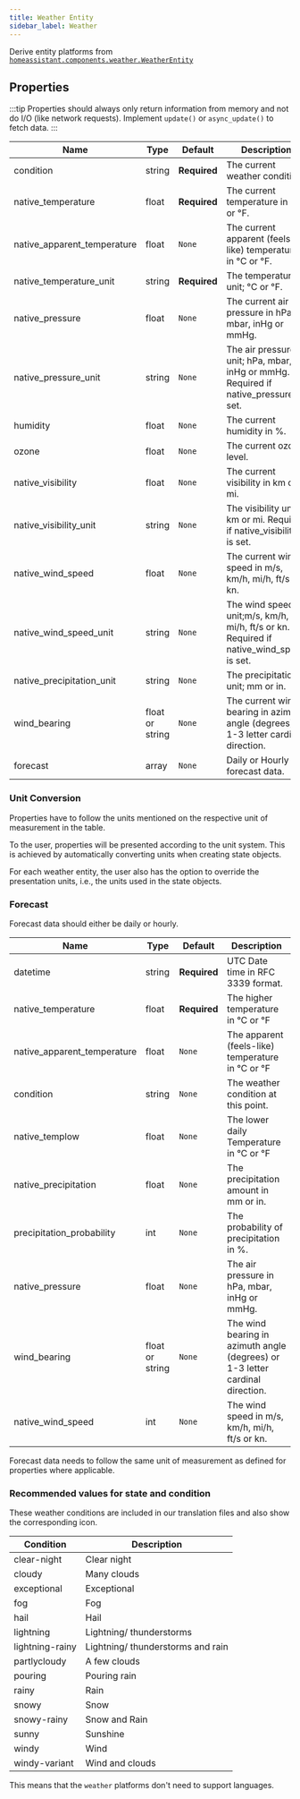 ```yaml
---
title: Weather Entity
sidebar_label: Weather
---
```


Derive entity platforms from [`homeassistant.components.weather.WeatherEntity`](https://github.com/home-assistant/home-assistant/blob/master/homeassistant/components/weather/__init__.py)

## Properties

:::tip
Properties should always only return information from memory and not do I/O (like network requests). Implement `update()` or `async_update()` to fetch data.
:::

| Name | Type | Default | Description
| ---- | ---- | ------- | -----------
| condition | string | **Required** | The current weather condition.
| native_temperature | float | **Required** | The current temperature in °C or °F.
| native_apparent_temperature | float | `None` | The current apparent (feels-like) temperature in °C or °F.
| native_temperature_unit | string | **Required** | The temperature unit; °C or °F.
| native_pressure | float | `None` | The current air pressure in hPa, mbar, inHg or mmHg.
| native_pressure_unit | string | `None` | The air pressure unit; hPa, mbar, inHg or mmHg. Required if native_pressure is set.
| humidity | float | `None` | The current humidity in %.
| ozone | float | `None` | The current ozone level.
| native_visibility | float | `None` | The current visibility in km or mi.
| native_visibility_unit | string | `None` | The visibility unit; km or mi. Required if native_visibility is set.
| native_wind_speed | float | `None` | The current wind speed in m/s, km/h, mi/h, ft/s or kn.
| native_wind_speed_unit | string | `None` | The wind speed unit;m/s, km/h, mi/h, ft/s or kn. Required if native_wind_speed is set.
| native_precipitation_unit | string | `None` | The precipitation unit; mm or in.
| wind_bearing | float or string | `None` | The current wind bearing in azimuth angle (degrees) or 1-3 letter cardinal direction.
| forecast | array | `None` | Daily or Hourly forecast data.

### Unit Conversion

Properties have to follow the units mentioned on the respective unit of measurement in the table.

To the user, properties will be presented according to the unit system. This is achieved by automatically converting units when creating state objects.

For each weather entity, the user also has the option to override the presentation units, i.e., the units used in the state objects.

### Forecast

Forecast data should either be daily or hourly.

| Name | Type | Default | Description
| ---- | ---- | ------- | -----------
| datetime | string | **Required** | UTC Date time in RFC 3339 format.
| native_temperature | float | **Required** | The higher temperature in °C or °F
| native_apparent_temperature | float | `None` | The apparent (feels-like) temperature in °C or °F
| condition | string | `None` | The weather condition at this point.
| native_templow | float | `None` | The lower daily Temperature in °C or °F
| native_precipitation | float | `None` | The precipitation amount in mm or in.
| precipitation_probability | int | `None` | The probability of precipitation in %.
| native_pressure | float | `None` | The air pressure in hPa, mbar, inHg or mmHg.
| wind_bearing | float or string | `None` | The wind bearing in azimuth angle (degrees) or 1-3 letter cardinal direction.
| native_wind_speed | int | `None` | The wind speed in m/s, km/h, mi/h, ft/s or kn.

Forecast data needs to follow the same unit of measurement as defined for properties where applicable.

### Recommended values for state and condition

These weather conditions are included in our translation files and also show the corresponding icon.

| Condition | Description
| --------- | -----------
| clear-night | Clear night
| cloudy | Many clouds
| exceptional | Exceptional
| fog | Fog
| hail | Hail
| lightning | Lightning/ thunderstorms
| lightning-rainy | Lightning/ thunderstorms and rain
| partlycloudy | A few clouds
| pouring | Pouring rain
| rainy | Rain
| snowy | Snow
| snowy-rainy | Snow and Rain
| sunny | Sunshine
| windy | Wind
| windy-variant | Wind and clouds

This means that the `weather` platforms don't need to support languages.
